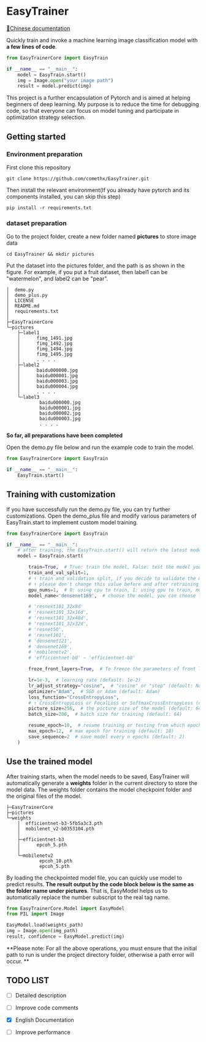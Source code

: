 # EasyTrainer
[🔎Chinese documentation](https://github.com/comethx/EasyTrainer/blob/main/README_CN.md)

Quickly train and invoke a machine learning image classification model with **a few lines of code**.

```python
from EasyTrainerCore import EasyTrain

if __name__ == "__main__":
    model = EasyTrain.start()
    img = Image.open("your image path")
    result = model.predict(img)
```

This project is a further encapsulation of Pytorch and is aimed at helping beginners of deep learning. My purpose is to reduce the time for debugging code, so that everyone can focus on model tuning and participate in optimization strategy selection.

## Getting started

### Environment preparation

First clone this repository

```shell
git clone https://github.com/comethx/EasyTrainer.git
```

Then install the relevant environment(If you already have pytorch and its components installed, you can skip this step)

```shell
pip install -r requirements.txt
```

### dataset preparation

Go to the project folder, create a new folder named **pictures** to store image data

```shell
cd EasyTrainer && mkdir pictures
```

Put the dataset into the pictures folder, and the path is as shown in the figure. For example, if you put a fruit dataset, then label1 can be "watermelon", and label2 can be "pear".

```
│  demo.py
│  demo_plus.py
│  LICENSE
│  README.md
│  requirements.txt
│
├─EasyTrainerCore
└─pictures
    ├─label1
    │      fimg_1491.jpg
    │      fimg_1492.jpg
    │      fimg_1494.jpg
    │      fimg_1495.jpg
    │	   . . . .
    ├─label2
    │      baidu000000.jpg
    │      baidu000001.jpg
    │      baidu000003.jpg
    │      baidu000004.jpg
    │	   . . . .
    └─label3
            baidu000000.jpg
            baidu000001.jpg
            baidu000002.jpg
            baidu000003.jpg
 			. . . .
```

**So far, all preparations have been completed**

Open the demo.py file below and run the example code to train the model.

```python
from EasyTrainerCore import EasyTrain

if __name__ == "__main__":
    EasyTrain.start()
```

## Training with customization

If you have successfully run the demo.py file, you can try further customizations. Open the demo_plus file and modify various parameters of EasyTrain.start to implement custom model training.

```python
from EasyTrainerCore import EasyTrain

if __name__ == "__main__":
    # after training, the EasyTrain.start() will return the latest model
    model = EasyTrain.start(

        train=True,  # True: train the model, False: test the model you choose to resume
        train_and_val_split=1,
        # ↑ train and validation split, if you decide to validate the model after training,
        # ↑ please don't change this value before and after retraining (default: 0.8)
        gpu_nums=1,  # 0: using cpu to train, 1: using gpu to train, more than 1: using multi-gpu to train (default: 0)
        model_name='densenet169',  # choose the model, you can choose from the list (default: efficientnet-b3)

        # 'resnext101_32x8d'
        # 'resnext101_32x16d',
        # 'resnext101_32x48d',
        # 'resnext101_32x32d',
        # 'resnet50',
        # 'resnet101',
        # 'densenet121',
        # 'densenet169',
        # 'mobilenetv2',
        # 'efficientnet-b0' ~ 'efficientnet-b8'

        froze_front_layers=True,  # To freeze the parameters of front layers (default: False)

        lr=1e-3,  # learning rate (default: 1e-2)
        lr_adjust_strategy="cosine",  # "cosine" or "step" (default: None)
        optimizer="Adam",  # SGD or Adam (default: Adam)
        loss_function="CrossEntropyLoss",
        # ↑ CrossEntropyLoss or FocalLoss or SoftmaxCrossEntropyLoss (default: CrossEntropyLoss)
        picture_size=256,  # the picture size of the model (default: 64)
        batch_size=200,  # batch size for training (default: 64)

        resume_epoch=10,  # resume training or testing from which epoch (default: 0)
        max_epoch=12,  # max epoch for training (default: 10)
        save_sequence=2  # save model every n epochs (default: 2)
    )
```

## Use the trained model

After training starts, when the model needs to be saved, EasyTrainer will automatically generate a **weights** folder in the current directory to store the model data. The weights folder contains the model checkpoint folder and the original files of the model.

```
├─EasyTrainerCore
├─pictures
└─weights
    │  efficientnet-b3-5fb5a3c3.pth
    │  mobilenet_v2-b0353104.pth
    │
    ├─efficientnet-b3
    │      epcoh_5.pth
    │
    └─mobilenetv2
            epcoh_10.pth
            epcoh_5.pth
```

By loading the checkpointed model file, you can quickly use model to predict results. **The result output by the code block below is the same as the folder name under pictures**. That is, EasyModel helps us to automatically replace the number subscript to the real tag name.

```python
from EasyTrainerCore.Model import EasyModel
from PIL import Image

EasyModel.load(weights_path)
img = Image.open(img_path)
result, confidence = EasyModel.predict(img)
```

**Please note: For all the above operations, you must ensure that the initial path to run is under the project directory folder, otherwise a path error will occur. **

## TODO LIST

- [ ] Detailed description
- [ ] Improve code comments
- [x] English Documentation
- [ ] Improve performance

